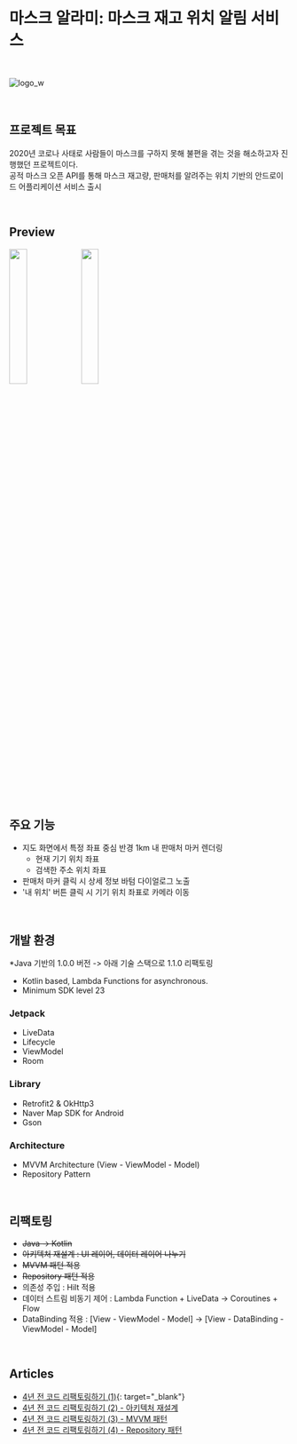 # 마스크 알라미: 마스크 재고 위치 알림 서비스
<br/>

![logo_w](https://github.com/minuxx/mask-alarmi/assets/20331640/fc54febe-458f-47cb-aca8-097b72f62cbe)

<br/>


## 프로젝트 목표
2020년 코로나 사태로 사람들이 마스크를 구하지 못해 불편을 겪는 것을 해소하고자 진행했던 프로젝트이다.<br/>
공적 마스크 오픈 API를 통해 마스크 재고량, 판매처를 알려주는 위치 기반의 안드로이드 어플리케이션 서비스 출시

<br/>

## Preview
<img src="https://github.com/minuxx/mask-alarmi-android/assets/20331640/98208202-7def-4bf3-b18a-c3b61754f558" width="25%"/>
<img src="https://github.com/minuxx/mask-alarmi-android/assets/20331640/e61e4a48-5c51-472b-958f-38daf57e8b57" width="25%"/>

<br/>
<br/>

## 주요 기능
- 지도 화면에서 특정 좌표 중심 반경 1km 내 판매처 마커 렌더링
  - 현재 기기 위치 좌표
  - 검색한 주소 위치 좌표 
- 판매처 마커 클릭 시 상세 정보 바텀 다이얼로그 노출
- '내 위치' 버튼 클릭 시 기기 위치 좌표로 카메라 이동

<br/>

## 개발 환경
*Java 기반의 1.0.0 버전 -> 아래 기술 스택으로 1.1.0 리팩토링

- Kotlin based, Lambda Functions for asynchronous.
- Minimum SDK level 23

### Jetpack
- LiveData
- Lifecycle
- ViewModel
- Room

### Library
- Retrofit2 & OkHttp3
- Naver Map SDK for Android
- Gson

### Architecture
- MVVM Architecture (View - ViewModel - Model)
- Repository Pattern

<br/>

## 리팩토링
- <s>Java -> Kotlin</s>
- <s>아키텍처 재설계 : UI 레이어, 데이터 레이어 나누기</s>
- <s>MVVM 패턴 적용</s>
- <s>Repository 패턴 적용</s>
- 의존성 주입 : Hilt 적용
- 데이터 스트림 비동기 제어 : Lambda Function + LiveData &rarr; Coroutines + Flow
- DataBinding 적용 : [View - ViewModel - Model] &rarr; [View - DataBinding - ViewModel - Model]

<br/>

## Articles
- [4년 전 코드 리팩토링하기 (1)](https://minuxxx.tistory.com/37){: target="_blank"}
- [4년 전 코드 리팩토링하기 (2) - 아키텍처 재설계](https://minuxxx.tistory.com/39)
- [4년 전 코드 리팩토링하기 (3) - MVVM 패턴](https://minuxxx.tistory.com/42)
- [4년 전 코드 리팩토링하기 (4) - Repository 패턴](https://minuxxx.tistory.com/43)
